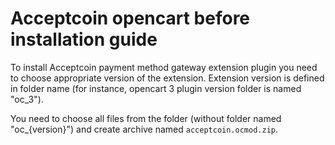 # Acceptcoin opencart before installation guide

To install Acceptcoin payment method gateway extension plugin you need to choose appropriate version of the extension. Extension version is defined in folder name (for instance, opencart 3 plugin version folder is named "oc_3").

 You need to choose all files from the folder (without folder named "oc_{version}") and create archive named `acceptcoin.ocmod.zip`.

